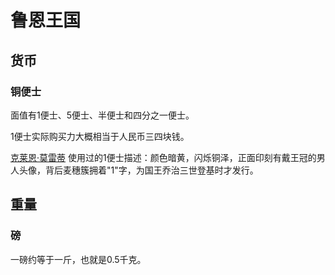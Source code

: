 # 鲁恩王国

## 货币

### 铜便士

面值有1便士、5便士、半便士和四分之一便士。

1便士实际购买力大概相当于人民币三四块钱。

 [克莱恩·莫雷蒂](../人物/克莱恩·莫雷蒂.md) 使用过的1便士描述：颜色暗黄，闪烁铜泽，正面印刻有戴王冠的男人头像，背后麦穗簇拥着"1"字，为国王乔治三世登基时才发行。
 
## 重量

### 磅

一磅约等于一斤，也就是0.5千克。